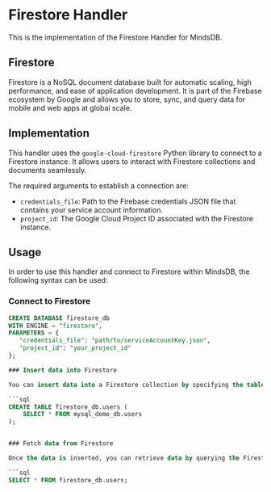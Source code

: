 # Firestore Handler

This is the implementation of the Firestore Handler for MindsDB.

## Firestore

Firestore is a NoSQL document database built for automatic scaling, high performance, and ease of application development. It is part of the Firebase ecosystem by Google and allows you to store, sync, and query data for mobile and web apps at global scale.

## Implementation

This handler uses the `google-cloud-firestore` Python library to connect to a Firestore instance. It allows users to interact with Firestore collections and documents seamlessly.

The required arguments to establish a connection are:

- `credentials_file`: Path to the Firebase credentials JSON file that contains your service account information.
- `project_id`: The Google Cloud Project ID associated with the Firestore instance.

## Usage

In order to use this handler and connect to Firestore within MindsDB, the following syntax can be used:

### Connect to Firestore

```sql
CREATE DATABASE firestore_db
WITH ENGINE = "firestore",
PARAMETERS = {
   "credentials_file": "path/to/serviceAccountKey.json",
   "project_id": "your_project_id"
};

### Insert data into Firestore

You can insert data into a Firestore collection by specifying the table schema and providing the data source.

```sql
CREATE TABLE firestore_db.users (
    SELECT * FROM mysql_demo_db.users
);


### Fetch data from Firestore

Once the data is inserted, you can retrieve data by querying the Firestore collection like so:

```sql
SELECT * FROM firestore_db.users;

